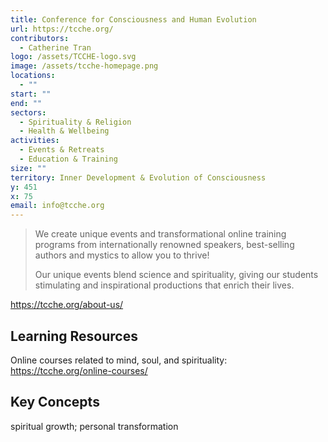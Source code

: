 ```yaml
---
title: Conference for Consciousness and Human Evolution
url: https://tcche.org/
contributors:
  - Catherine Tran
logo: /assets/TCCHE-logo.svg
image: /assets/tcche-homepage.png
locations:
  - ""
start: ""
end: ""
sectors:
  - Spirituality & Religion
  - Health & Wellbeing
activities:
  - Events & Retreats
  - Education & Training
size: ""
territory: Inner Development & Evolution of Consciousness
y: 451
x: 75
email: info@tcche.org
---
```

> We create unique events and transformational online training programs from internationally renowned speakers, best-selling authors and mystics to allow you to thrive!
> 
> Our unique events blend science and spirituality, giving our students stimulating and inspirational productions that enrich their lives.

https://tcche.org/about-us/ 

## Learning Resources

Online courses related to mind, soul, and spirituality: https://tcche.org/online-courses/ 

## Key Concepts

spiritual growth; personal transformation
